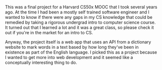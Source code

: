 This was a final project for a Harvard CS50x MOOC that I took several years ago. At the time I had been a mostly self trained software engineer and I wanted to know if there were any gaps in my CS knowledge that could be remedied by taking a rigorous undergrad intro to computer science course. It turned out that I learned a lot and it was a great class, so please check it out if you're in the market for an intro to CS.

Anyway, the project itself is a web app that uses an API from a dictionary website to mark words in a text based by how long they've been in existence as part of the English language. I picked this as a project because I wanted to get more into web development and it seemed like a conceptually interesting thing to do. 

